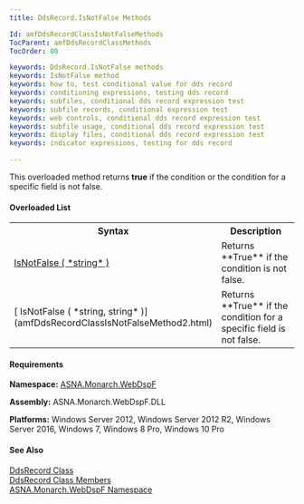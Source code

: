 ```yaml
---
title: DdsRecord.IsNotFalse Methods

Id: amfDdsRecordClassIsNotFalseMethods
TocParent: amfDdsRecordClassMethods
TocOrder: 80

keywords: DdsRecord.IsNotFalse methods
keywords: IsNotFalse method
keywords: how to, test conditional value for dds record
keywords: conditioning expressions, testing dds record
keywords: subfiles, conditional dds record expression test
keywords: subfile records, conditional expression test
keywords: web controls, conditional dds record expression test
keywords: subfile usage, conditional dds record expression test
keywords: display files, conditional dds record expression test
keywords: indicator expressions, testing for dds record

---
```


This overloaded method returns **true** if the condition or the condition for a specific field is not false.

#### Overloaded List
<table class="mytable" cellspacing="0" cellpadding="4" width="90%">
                <colgroup>
                  <col width="50%" />
                  <col width="50%" />
                </colgroup>
                <tr>
                  <th>Syntax</th>
                  <th>Description</th>
                </tr>
                <tr>
                  <td>
                    <a shape="rect" href="amfDdsRecordClassIsNotFalseMethod1.htm">
              IsNotFalse ( *string* )</a>
                  </td>
                  <td>Returns 
 **True**  if the condition is not false.</td>
            </tr>
            <tr>
              <td>[
              IsNotFalse ( *string, string* )](amfDdsRecordClassIsNotFalseMethod2.html)
                  </td>
                  <td>Returns 
 **True**  if the condition for a specific field is not
            false.</td>
            </tr>
</table>

#### Requirements
**Namespace:** [ASNA.Monarch.WebDspF](amfWebDspFNamespace.html)

**Assembly:** ASNA.Monarch.WebDspF.DLL

**Platforms:** Windows Server 2012, Windows Server 2012 R2, Windows Server 2016, Windows 7, Windows 8 Pro, Windows 10 Pro

#### See Also
[DdsRecord Class](amfDdsRecordClass.html)<br />[DdsRecord Class Members](amfDdsRecordClassMembers.html) <br />[ ASNA.Monarch.WebDspF Namespace](amfWebDspFNamespace.html)
